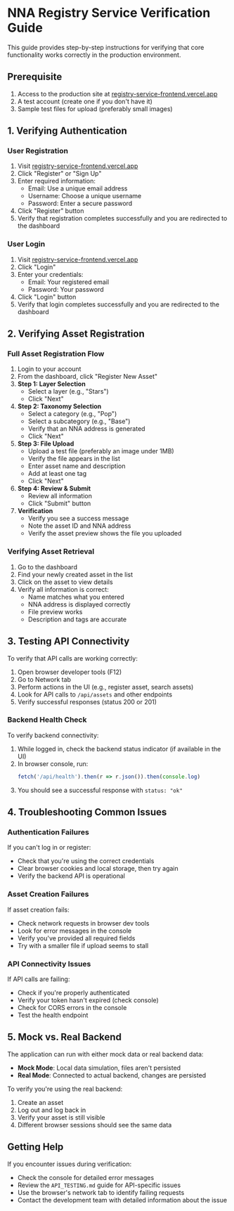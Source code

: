 # NNA Registry Service Verification Guide

This guide provides step-by-step instructions for verifying that core functionality works correctly in the production environment.

## Prerequisite

1. Access to the production site at [registry-service-frontend.vercel.app](https://registry-service-frontend.vercel.app)
2. A test account (create one if you don't have it)
3. Sample test files for upload (preferably small images)

## 1. Verifying Authentication

### User Registration

1. Visit [registry-service-frontend.vercel.app](https://registry-service-frontend.vercel.app)
2. Click "Register" or "Sign Up"
3. Enter required information:
   - Email: Use a unique email address
   - Username: Choose a unique username
   - Password: Enter a secure password
4. Click "Register" button
5. Verify that registration completes successfully and you are redirected to the dashboard

### User Login

1. Visit [registry-service-frontend.vercel.app](https://registry-service-frontend.vercel.app)
2. Click "Login"
3. Enter your credentials:
   - Email: Your registered email
   - Password: Your password
4. Click "Login" button
5. Verify that login completes successfully and you are redirected to the dashboard

## 2. Verifying Asset Registration

### Full Asset Registration Flow

1. Login to your account
2. From the dashboard, click "Register New Asset"
3. **Step 1: Layer Selection**
   - Select a layer (e.g., "Stars")
   - Click "Next"
4. **Step 2: Taxonomy Selection**
   - Select a category (e.g., "Pop")
   - Select a subcategory (e.g., "Base")
   - Verify that an NNA address is generated
   - Click "Next"
5. **Step 3: File Upload**
   - Upload a test file (preferably an image under 1MB)
   - Verify the file appears in the list
   - Enter asset name and description
   - Add at least one tag
   - Click "Next"
6. **Step 4: Review & Submit**
   - Review all information
   - Click "Submit" button
7. **Verification**
   - Verify you see a success message
   - Note the asset ID and NNA address
   - Verify the asset preview shows the file you uploaded

### Verifying Asset Retrieval

1. Go to the dashboard
2. Find your newly created asset in the list
3. Click on the asset to view details
4. Verify all information is correct:
   - Name matches what you entered
   - NNA address is displayed correctly
   - File preview works
   - Description and tags are accurate

## 3. Testing API Connectivity

To verify that API calls are working correctly:

1. Open browser developer tools (F12)
2. Go to Network tab
3. Perform actions in the UI (e.g., register asset, search assets)
4. Look for API calls to `/api/assets` and other endpoints
5. Verify successful responses (status 200 or 201)

### Backend Health Check

To verify backend connectivity:

1. While logged in, check the backend status indicator (if available in the UI)
2. In browser console, run:
   ```javascript
   fetch('/api/health').then(r => r.json()).then(console.log)
   ```
3. You should see a successful response with `status: "ok"`

## 4. Troubleshooting Common Issues

### Authentication Failures

If you can't log in or register:
- Check that you're using the correct credentials
- Clear browser cookies and local storage, then try again
- Verify the backend API is operational

### Asset Creation Failures

If asset creation fails:
- Check network requests in browser dev tools
- Look for error messages in the console
- Verify you've provided all required fields
- Try with a smaller file if upload seems to stall

### API Connectivity Issues

If API calls are failing:
- Check if you're properly authenticated
- Verify your token hasn't expired (check console)
- Check for CORS errors in the console
- Test the health endpoint

## 5. Mock vs. Real Backend

The application can run with either mock data or real backend data:

- **Mock Mode**: Local data simulation, files aren't persisted
- **Real Mode**: Connected to actual backend, changes are persisted

To verify you're using the real backend:
1. Create an asset
2. Log out and log back in
3. Verify your asset is still visible
4. Different browser sessions should see the same data

## Getting Help

If you encounter issues during verification:
- Check the console for detailed error messages
- Review the `API_TESTING.md` guide for API-specific issues
- Use the browser's network tab to identify failing requests
- Contact the development team with detailed information about the issue